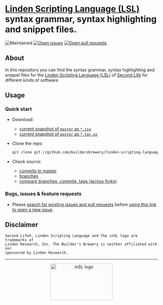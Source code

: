 # [Linden Scripting Language (LSL)](https://wiki.secondlife.com/wiki/LSL_Portal) syntax grammar, syntax highlighting and snippet files.

![Maintained](https://img.shields.io/maintenance/yes/2017.svg?style=flat-square)
[![Open issues](https://img.shields.io/github/issues-raw/buildersbrewery/linden-scripting-language.svg?style=flat-square)](https://github.com/buildersbrewery/linden-scripting-language/issues)
[![Open pull requests](https://img.shields.io/github/issues-pr-raw/buildersbrewery/linden-scripting-language.svg?style=flat-square)](https://github.com/buildersbrewery/linden-scripting-language/pulls)

## About

In this repository you can find the syntax grammar, syntax highlighting and snippet files for the [Linden Scripting Language (LSL)](https://wiki.secondlife.com/wiki/LSL_Portal) of [Second Life](https://www.secondlife.com) for different kinds of software.

## Usage

### Quick start

* Download:
  * [current snapshot of `master` as `*.zip`](https://github.com/buildersbrewery/linden-scripting-language/archive/master.zip)
  * [current snapshot of `master` as `*.tar.gz`](https://github.com/buildersbrewery/linden-scripting-language/archive/master.tar.gz)
* Clone the repo:

    ```bash
    git clone git://github.com/buildersbrewery/linden-scripting-language.git
    ```

* Check source:
  * [commits to master](https://github.com/buildersbrewery/linden-scripting-language/commits/master/)
  * [branches](https://github.com/buildersbrewery/linden-scripting-language/branches/)
  * [compare branches, commits, tags (across forks)](https://github.com/buildersbrewery/linden-scripting-language/compare/)

### Bugs, issues & feature requests

* Please [search for existing issues and pull requests](https://github.com/buildersbrewery/linden-scripting-language/issues/?q=is%3Aopen) before [using this link to open a new issue](https://github.com/buildersbrewery/linden-scripting-language/issues/new/?labels=discussion,watchlist&assignee=buildersbrewery).

## Disclaimer

```test
Second Life®, Linden Scripting Language and the inSL logo are trademarks of
Linden Research, Inc. The Builder's Brewery is neither affiliated with nor
sponsored by Linden Research.
```

---

<p align="center">
<img src="http://s3.amazonaws.com/static-secondlife-com/_img/brand_center/insl_logo_color.gif" alt="inSL logo" width="204px" height="120px">
</p>
